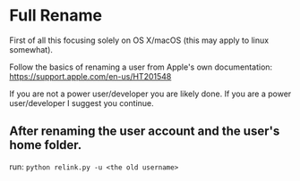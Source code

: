 # Full Rename

First of all this focusing solely on OS X/macOS (this may apply to linux somewhat).

Follow the basics of renaming a user from Apple's own documentation:
https://support.apple.com/en-us/HT201548

If you are not a power user/developer you are likely done. If you are a power user/developer I suggest you continue.


## After renaming the user account and the user's home folder.

run: `python relink.py -u <the old username>`